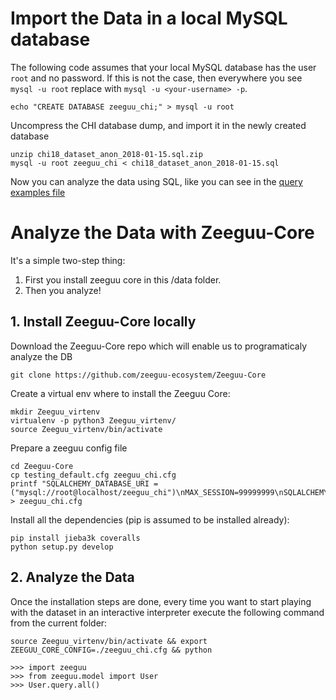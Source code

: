


# Import the Data in a local MySQL database

The following code assumes that your local MySQL database 
has the user `root` and no password. If this is not the 
case, then everywhere you see `mysql -u root` replace with `mysql -u <your-username> -p`.


    echo "CREATE DATABASE zeeguu_chi;" > mysql -u root

Uncompress the CHI database dump, and import it in the newly created database 

    unzip chi18_dataset_anon_2018-01-15.sql.zip
    mysql -u root zeeguu_chi < chi18_dataset_anon_2018-01-15.sql
    
Now you can analyze the data using SQL, like you can see in the [query examples file](https://github.com/zeeguu-ecosystem/CHI18-Paper/blob/master/data/chi18_dataset_query_examples.md)


# Analyze the Data with Zeeguu-Core

It's a simple two-step thing: 
1. First you install zeeguu core in this /data folder. 
2. Then you analyze!


## 1. Install Zeeguu-Core locally

Download the Zeeguu-Core repo which will enable us to programaticaly analyze the DB
    
    git clone https://github.com/zeeguu-ecosystem/Zeeguu-Core

Create a virtual env where to install the Zeeguu Core: 

    mkdir Zeeguu_virtenv
    virtualenv -p python3 Zeeguu_virtenv/
    source Zeeguu_virtenv/bin/activate
   
Prepare a zeeguu config file

    cd Zeeguu-Core
    cp testing_default.cfg zeeguu_chi.cfg
    printf "SQLALCHEMY_DATABASE_URI = ("mysql://root@localhost/zeeguu_chi")\nMAX_SESSION=99999999\nSQLALCHEMY_TRACK_MODIFICATIONS=False" > zeeguu_chi.cfg 

Install all the dependencies (pip is assumed to be installed already): 

    pip install jieba3k coveralls
    python setup.py develop


## 2. Analyze the Data
Once the installation steps are done, every time you want to start playing with the 
dataset in an interactive interpreter execute the following command from the current
folder: 

    source Zeeguu_virtenv/bin/activate && export ZEEGUU_CORE_CONFIG=./zeeguu_chi.cfg && python

    >>> import zeeguu
    >>> from zeeguu.model import User
    >>> User.query.all()

